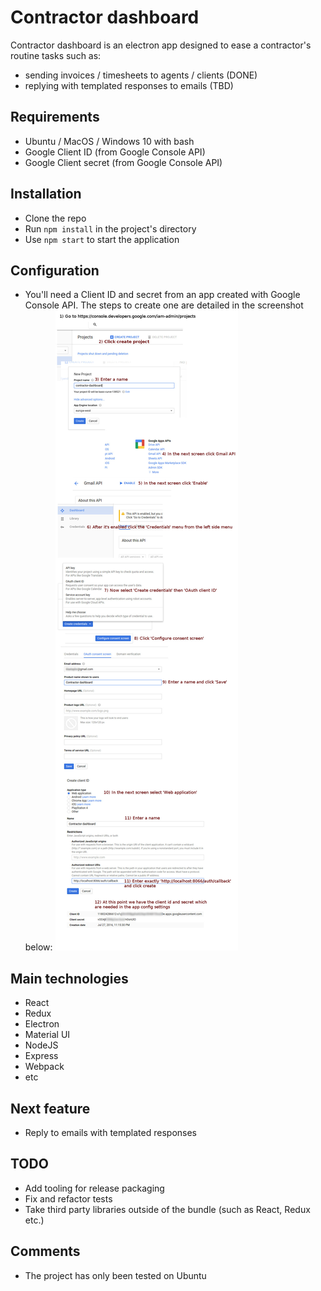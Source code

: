 # Contractor dashboard
Contractor dashboard is an electron app designed to ease a contractor's routine tasks such as:
- sending invoices / timesheets to agents / clients (DONE)
- replying with templated responses to emails (TBD)

## Requirements
- Ubuntu / MacOS / Windows 10 with bash
- Google Client ID (from Google Console API)
- Google Client secret (from Google Console API)

## Installation
- Clone the repo
- Run `npm install` in the project's directory
- Use `npm start` to start the application

## Configuration
- You'll need a Client ID and secret from an app created with Google Console API.
The steps to create one are detailed in the screenshot below:
![alt Steps](https://github.com/efidiles/contractor-dashboard/raw/docs/steps.jpg)

## Main technologies
- React
- Redux
- Electron
- Material UI
- NodeJS
- Express
- Webpack
- etc

## Next feature
- Reply to emails with templated responses

## TODO
- Add tooling for release packaging
- Fix and refactor tests
- Take third party libraries outside of the bundle (such as React, Redux etc.)

## Comments
- The project has only been tested on Ubuntu